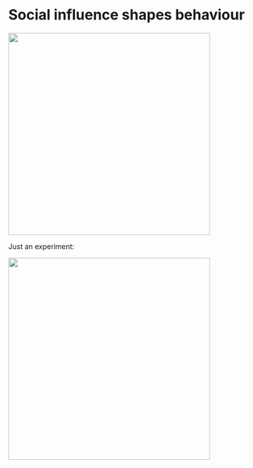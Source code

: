 # Social influence shapes behaviour

<img src="https://github.com/shekharbiswas/Wharton_Craft_content/assets/32758439/b0542aed-8503-4327-ada7-11886b1d480f" width="400">

Just an experiment:

<img src="https://github.com/shekharbiswas/Wharton_Craft_content/assets/32758439/331af061-c989-479c-9263-37c25285df7b" width="400">



